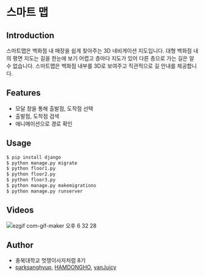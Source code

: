# 스마트 맵

## Introduction
스마트맵은 백화점 내 매장을 쉽게 찾아주는 3D 네비게이션 지도입니다. 
대형 백화점 내의 평면 지도는 길을 한눈에 보기 어렵고 층마다 지도가 있어 다른 층으로 가는 길은 알 수 없습니다.
스마트맵은 백화점 내부를 3D로 보여주고 직관적으로 길 안내를 제공합니다.

## Features
- 모달 창을 통해 출발점, 도착점 선택
- 출발점, 도착점 검색
- 애니메이션으로 경로 확인

## Usage
```python
$ pip install django
$ python manage.py migrate
$ python floor1.py
$ python floor2.py
$ python floor3.py
$ python manage.py makemigrations
$ python manage.py runserver
```

## Videos
![ezgif com-gif-maker 오후 6 32 28](https://user-images.githubusercontent.com/43159295/147839472-9fce1c0e-0f10-44a7-9877-e092b70e2365.gif)


## Author
- 충북대학교 멋쟁이사자처럼 8기
- [parksanghyup](https://github.com/parksanghyup),  [HAMDONGHO](https://github.com/HAMDONGHO),  [yanJuicy](https://github.com/yanJuicy)

